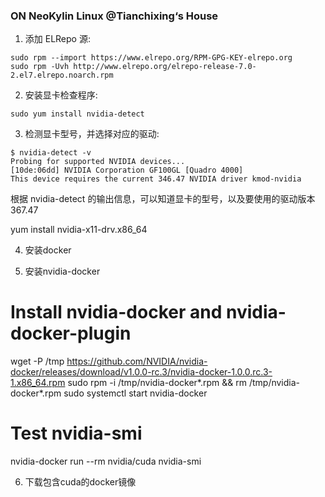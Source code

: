 ### ON NeoKylin Linux @Tianchixing‘s House
1.  添加 ELRepo 源:

```shell
sudo rpm --import https://www.elrepo.org/RPM-GPG-KEY-elrepo.org
sudo rpm -Uvh http://www.elrepo.org/elrepo-release-7.0-2.el7.elrepo.noarch.rpm
```
2. 安装显卡检查程序:
```
sudo yum install nvidia-detect
```
3. 检测显卡型号，并选择对应的驱动:
```
$ nvidia-detect -v
Probing for supported NVIDIA devices...
[10de:06dd] NVIDIA Corporation GF100GL [Quadro 4000]
This device requires the current 346.47 NVIDIA driver kmod-nvidia
```
根据 nvidia-detect 的输出信息，可以知道显卡的型号，以及要使用的驱动版本 367.47 

yum install nvidia-x11-drv.x86_64

4. 安装docker

5. 安装nvidia-docker 
# Install nvidia-docker and nvidia-docker-plugin
wget -P /tmp https://github.com/NVIDIA/nvidia-docker/releases/download/v1.0.0-rc.3/nvidia-docker-1.0.0.rc.3-1.x86_64.rpm
sudo rpm -i /tmp/nvidia-docker*.rpm && rm /tmp/nvidia-docker*.rpm
sudo systemctl start nvidia-docker

# Test nvidia-smi	
nvidia-docker run --rm nvidia/cuda nvidia-smi

6. 下载包含cuda的docker镜像 

